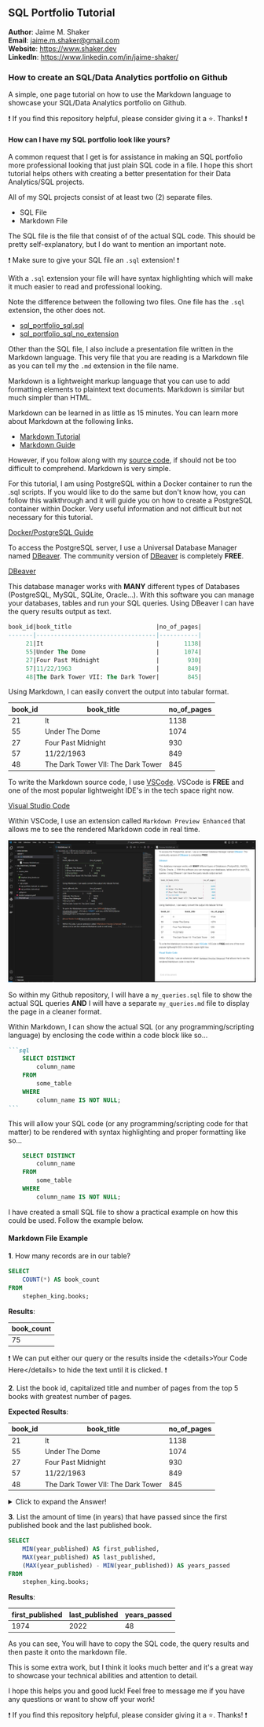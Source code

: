 ## SQL Portfolio Tutorial

**Author**: Jaime M. Shaker <br />
**Email**: jaime.m.shaker@gmail.com <br />
**Website**: https://www.shaker.dev <br />
**LinkedIn**: https://www.linkedin.com/in/jaime-shaker/  <br />

### How to create an SQL/Data Analytics portfolio on Github

A simple, one page tutorial on how to use the Markdown language to showcase your SQL/Data Analytics portfolio on Github.

:exclamation: If you find this repository helpful, please consider giving it a :star:. Thanks! :exclamation:

#### How can I have my SQL portfolio look like yours?

A common request that I get is for assistance in making an SQL portfolio more professional looking that just plain SQL code in a file.  I hope this short tutorial helps others with creating a better presentation for their Data Analytics/SQL projects.

All of my SQL projects consist of at least two (2) separate files.  
- SQL File
- Markdown File

The SQL file is the file that consist of of the actual SQL code.  This should be pretty self-explanatory, but I do want to mention an important note. 

:exclamation:  Make sure to give your SQL file an `.sql` extension! :exclamation: 

With a `.sql` extension your file will have syntax highlighting which will make it much easier to read and professional looking.

Note the difference between the following two files.  One file has the `.sql` extension, the other does not.

- [sql_portfolio_sql.sql](./source_data/sql_scripts/sql_portfolio_tutorial.sql)
- [sql_portfolio_sql_no_extension](./source_data/sql_scripts/sql_portfolio_tutorial_no_extension)

Other than the SQL file, I also include a presentation file written in the Markdown language.  This very file that you are reading is a Markdown file as you can tell my the `.md` extension in the file name.

Markdown is a lightweight markup language that you can use to add formatting elements to plaintext text documents.  Markdown is similar but much simpler than HTML.

Markdown can be learned in as little as 15 minutes.  You can learn more about Markdown at the following links.  

- [Markdown Tutorial](https://www.markdowntutorial.com/)
- [Markdown Guide](https://www.markdownguide.org/getting-started/)

However, if you follow along with my [source code](https://raw.githubusercontent.com/iweld/sql_portfolio_tutorial/main/README.md?token=GHSAT0AAAAAACHE5256YAFERDD3WJZ3D3E4ZJCBUWA), if should not be too difficult to comprehend.  Markdown is very simple.

For this tutorial, I am using PostgreSQL within a Docker container to run the .sql scripts. If you would like to do the same but don't know how, you can follow this walkthrough and it will guide you on how to create a PostgreSQL container within Docker. Very useful information and not difficult but not necessary for this tutorial.

[Docker/PostgreSQL Guide](https://github.com/iweld/SQL_Coding_Challenge/blob/main/walkthrough/WALKTHROUGH_1_DOCKER.md)

To access the PostgreSQL server, I use a Universal Database Manager named [DBeaver](https://dbeaver.io/).  The community version of [DBeaver](https://dbeaver.io/) is completely **FREE**.  

[DBeaver](https://dbeaver.io/)

This database manager works with **MANY** different types of Databases (PostgreSQL, MySQL, SQLite, Oracle...).  With this software you can manage your databases, tables and run your SQL queries.  Using DBeaver I can have the query results output as text.

```sql
book_id|book_title                        |no_of_pages|
-------|----------------------------------|-----------|
     21|It                                |       1138|
     55|Under The Dome                    |       1074|
     27|Four Past Midnight                |        930|
     57|11/22/1963                        |        849|
     48|The Dark Tower VII: The Dark Tower|        845|
```

Using Markdown, I can easily convert the output into tabular format.

book_id|book_title                        |no_of_pages|
-------|----------------------------------|-----------|
21|It                                |       1138|
55|Under The Dome                    |       1074|
27|Four Past Midnight                |        930|
57|11/22/1963                        |        849|
48|The Dark Tower VII: The Dark Tower|        845|

To write the Markdown source code, I use [VSCode](https://code.visualstudio.com/).  VSCode is **FREE** and one of the most popular lightweight IDE's in the tech space right now.

[Visual Studio Code](https://code.visualstudio.com/)

Within VSCode, I use an extension called `Markdown Preview Enhanced` that allows me to see the rendered Markdown code in real time.

![vscode screenshot](./source_data/images/rendered_markdown.PNG)

So within my Github repository, I will have a `my_queries.sql` file to show the actual SQL queries **AND** I will have a separate `my_queries.md` file to display the page in a cleaner format.

Within Markdown, I can show the actual SQL (or any programming/scripting language) by enclosing the code within a code block like so...


````markdown
```sql
	SELECT DISTINCT 
		column_name
	FROM 
		some_table
	WHERE
		column_name IS NOT NULL;
```
````

This will allow your SQL code (or any programming/scripting code for that matter) to be rendered with syntax highlighting and proper formatting like so...

```sql
	SELECT DISTINCT 
		column_name
	FROM 
		some_table
	WHERE
		column_name IS NOT NULL;
```

I have created a small SQL file to show a practical example on how this could be used.  Follow the example below.

#### Markdown File Example

**1**. How many records are in our table?

```sql
SELECT 
	COUNT(*) AS book_count
FROM
	stephen_king.books;
```

**Results**:

book_count|
----------|
75|

:exclamation:  We can put either our query or the results inside the \<details>Your Code Here\</details> to hide the text until it is clicked. :exclamation: 

<p>

**2**. List the book id, capitalized title and number of pages from the top 5 books with greatest number of pages.

**Expected Results**:

book_id|book_title                        |no_of_pages|
-------|----------------------------------|-----------|
21|It                                |       1138|
55|Under The Dome                    |       1074|
27|Four Past Midnight                |        930|
57|11/22/1963                        |        849|
48|The Dark Tower VII: The Dark Tower|        845|

<details>
  <summary>Click to expand the Answer!</summary>

  ##### Answer:

```sql
SELECT 
	book_id,
	INITCAP(book_title) AS book_title,
	no_of_pages
FROM
	stephen_king.books
ORDER BY 
	no_of_pages DESC
LIMIT 5;
```
</details>
</p>

**3**. List the amount of time (in years) that have passed since the first published book and the last published book.

```sql
SELECT
	MIN(year_published) AS first_published,
	MAX(year_published) AS last_published,
	(MAX(year_published) - MIN(year_published)) AS years_passed
FROM
	stephen_king.books;
```

**Results**:

first_published|last_published|years_passed|
---------------|--------------|------------|
1974|          2022|          48|

As you can see, You will have to copy the SQL code, the query results and then paste it onto the markdown file. 

This is some extra work, but I think it looks much better and it's a great way to showcase your technical abilities and attention to detail.

I hope this helps you and good luck!  Feel free to message me if you have any questions or want to show off your work!

:exclamation: If you find this repository helpful, please consider giving it a :star:. Thanks! :exclamation: